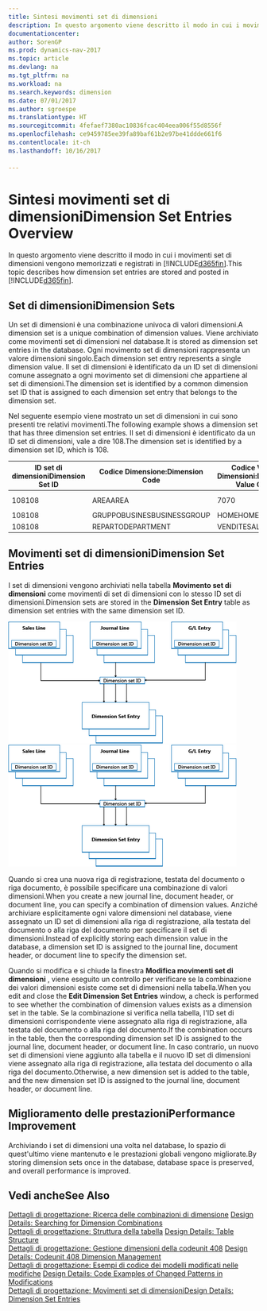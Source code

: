 ```yaml
---
title: Sintesi movimenti set di dimensioni
description: In questo argomento viene descritto il modo in cui i movimenti set di dimensioni vengono memorizzati e registrati in [!INCLUDE[d365fin](includes/d365fin_md.md)].
documentationcenter: 
author: SorenGP
ms.prod: dynamics-nav-2017
ms.topic: article
ms.devlang: na
ms.tgt_pltfrm: na
ms.workload: na
ms.search.keywords: dimension
ms.date: 07/01/2017
ms.author: sgroespe
ms.translationtype: HT
ms.sourcegitcommit: 4fefaef7380ac10836fcac404eea006f55d8556f
ms.openlocfilehash: ce9459785ee39fa89baf61b2e97be41ddde661f6
ms.contentlocale: it-ch
ms.lasthandoff: 10/16/2017

---
```

# <a name="dimension-set-entries-overview"></a><span data-ttu-id="b1975-103">Sintesi movimenti set di dimensioni</span><span class="sxs-lookup"><span data-stu-id="b1975-103">Dimension Set Entries Overview</span></span>
<span data-ttu-id="b1975-104">In questo argomento viene descritto il modo in cui i movimenti set di dimensioni vengono memorizzati e registrati in [!INCLUDE[d365fin](includes/d365fin_md.md)].</span><span class="sxs-lookup"><span data-stu-id="b1975-104">This topic describes how dimension set entries are stored and posted in [!INCLUDE[d365fin](includes/d365fin_md.md)].</span></span>  
  
## <a name="dimension-sets"></a><span data-ttu-id="b1975-105">Set di dimensioni</span><span class="sxs-lookup"><span data-stu-id="b1975-105">Dimension Sets</span></span>  
<span data-ttu-id="b1975-106">Un set di dimensioni è una combinazione univoca di valori dimensioni.</span><span class="sxs-lookup"><span data-stu-id="b1975-106">A dimension set is a unique combination of dimension values.</span></span> <span data-ttu-id="b1975-107">Viene archiviato come movimenti set di dimensioni nel database.</span><span class="sxs-lookup"><span data-stu-id="b1975-107">It is stored as dimension set entries in the database.</span></span> <span data-ttu-id="b1975-108">Ogni movimento set di dimensioni rappresenta un valore dimensioni singolo.</span><span class="sxs-lookup"><span data-stu-id="b1975-108">Each dimension set entry represents a single dimension value.</span></span> <span data-ttu-id="b1975-109">Il set di dimensioni è identificato da un ID set di dimensioni comune assegnato a ogni movimento set di dimensioni che appartiene al set di dimensioni.</span><span class="sxs-lookup"><span data-stu-id="b1975-109">The dimension set is identified by a common dimension set ID that is assigned to each dimension set entry that belongs to the dimension set.</span></span>  
  
<span data-ttu-id="b1975-110">Nel seguente esempio viene mostrato un set di dimensioni in cui sono presenti tre relativi movimenti.</span><span class="sxs-lookup"><span data-stu-id="b1975-110">The following example shows a dimension set that has three dimension set entries.</span></span> <span data-ttu-id="b1975-111">Il set di dimensioni è identificato da un ID set di dimensioni, vale a dire 108.</span><span class="sxs-lookup"><span data-stu-id="b1975-111">The dimension set is identified by a dimension set ID, which is 108.</span></span>  
  
|<span data-ttu-id="b1975-112">ID set di dimensioni</span><span class="sxs-lookup"><span data-stu-id="b1975-112">Dimension Set ID</span></span>|<span data-ttu-id="b1975-113">Codice Dimensione:</span><span class="sxs-lookup"><span data-stu-id="b1975-113">Dimension Code</span></span>|<span data-ttu-id="b1975-114">Codice Valore Dimensioni:</span><span class="sxs-lookup"><span data-stu-id="b1975-114">Dimension Value Code</span></span>|<span data-ttu-id="b1975-115">Nome valore dimensioni</span><span class="sxs-lookup"><span data-stu-id="b1975-115">Dimension Value Name</span></span>|  
|----------------------|--------------------|--------------------------|--------------------------|  
|<span data-ttu-id="b1975-116">108</span><span class="sxs-lookup"><span data-stu-id="b1975-116">108</span></span>|<span data-ttu-id="b1975-117">AREA</span><span class="sxs-lookup"><span data-stu-id="b1975-117">AREA</span></span>|<span data-ttu-id="b1975-118">70</span><span class="sxs-lookup"><span data-stu-id="b1975-118">70</span></span>|<span data-ttu-id="b1975-119">Nord America</span><span class="sxs-lookup"><span data-stu-id="b1975-119">America North</span></span>|  
|<span data-ttu-id="b1975-120">108</span><span class="sxs-lookup"><span data-stu-id="b1975-120">108</span></span>|<span data-ttu-id="b1975-121">GRUPPOBUSINES</span><span class="sxs-lookup"><span data-stu-id="b1975-121">BUSINESSGROUP</span></span>|<span data-ttu-id="b1975-122">HOME</span><span class="sxs-lookup"><span data-stu-id="b1975-122">HOME</span></span>|<span data-ttu-id="b1975-123">Home</span><span class="sxs-lookup"><span data-stu-id="b1975-123">Home</span></span>|  
|<span data-ttu-id="b1975-124">108</span><span class="sxs-lookup"><span data-stu-id="b1975-124">108</span></span>|<span data-ttu-id="b1975-125">REPARTO</span><span class="sxs-lookup"><span data-stu-id="b1975-125">DEPARTMENT</span></span>|<span data-ttu-id="b1975-126">VENDITE</span><span class="sxs-lookup"><span data-stu-id="b1975-126">SALES</span></span>|<span data-ttu-id="b1975-127">Vendite</span><span class="sxs-lookup"><span data-stu-id="b1975-127">Sales</span></span>|  
  
## <a name="dimension-set-entries"></a><span data-ttu-id="b1975-128">Movimenti set di dimensioni</span><span class="sxs-lookup"><span data-stu-id="b1975-128">Dimension Set Entries</span></span>  
<span data-ttu-id="b1975-129">I set di dimensioni vengono archiviati nella tabella **Movimento set di dimensioni** come movimenti di set di dimensioni con lo stesso ID set di dimensioni.</span><span class="sxs-lookup"><span data-stu-id="b1975-129">Dimension sets are stored in the **Dimension Set Entry** table as dimension set entries with the same dimension set ID.</span></span>  
  
<span data-ttu-id="b1975-130">![Sintesi movimento dimensione](media/dimensionentrynav7.png "DimensionEntryNAV7")</span><span class="sxs-lookup"><span data-stu-id="b1975-130">![Dimension Entry overview](media/dimensionentrynav7.png "DimensionEntryNAV7")</span></span>  
  
<span data-ttu-id="b1975-131">Quando si crea una nuova riga di registrazione, testata del documento o riga documento, è possibile specificare una combinazione di valori dimensioni.</span><span class="sxs-lookup"><span data-stu-id="b1975-131">When you create a new journal line, document header, or document line, you can specify a combination of dimension values.</span></span> <span data-ttu-id="b1975-132">Anziché archiviare esplicitamente ogni valore dimensioni nel database, viene assegnato un ID set di dimensioni alla riga di registrazione, alla testata del documento o alla riga del documento per specificare il set di dimensioni.</span><span class="sxs-lookup"><span data-stu-id="b1975-132">Instead of explicitly storing each dimension value in the database, a dimension set ID is assigned to the journal line, document header, or document line to specify the dimension set.</span></span>  
  
<span data-ttu-id="b1975-133">Quando si modifica e si chiude la finestra **Modifica movimenti set di dimensioni** , viene eseguito un controllo per verificare se la combinazione dei valori dimensioni esiste come set di dimensioni nella tabella.</span><span class="sxs-lookup"><span data-stu-id="b1975-133">When you edit and close the **Edit Dimension Set Entries** window, a check is performed to see whether the combination of dimension values exists as a dimension set in the table.</span></span> <span data-ttu-id="b1975-134">Se la combinazione si verifica nella tabella, l'ID set di dimensioni corrispondente viene assegnato alla riga di registrazione, alla testata del documento o alla riga del documento.</span><span class="sxs-lookup"><span data-stu-id="b1975-134">If the combination occurs in the table, then the corresponding dimension set ID is assigned to the journal line, document header, or document line.</span></span> <span data-ttu-id="b1975-135">In caso contrario, un nuovo set di dimensioni viene aggiunto alla tabella e il nuovo ID set di dimensioni viene assegnato alla riga di registrazione, alla testata del documento o alla riga del documento.</span><span class="sxs-lookup"><span data-stu-id="b1975-135">Otherwise, a new dimension set is added to the table, and the new dimension set ID is assigned to the journal line, document header, or document line.</span></span>  
  
## <a name="performance-improvement"></a><span data-ttu-id="b1975-136">Miglioramento delle prestazioni</span><span class="sxs-lookup"><span data-stu-id="b1975-136">Performance Improvement</span></span>  
<span data-ttu-id="b1975-137">Archiviando i set di dimensioni una volta nel database, lo spazio di quest'ultimo viene mantenuto e le prestazioni globali vengono migliorate.</span><span class="sxs-lookup"><span data-stu-id="b1975-137">By storing dimension sets once in the database, database space is preserved, and overall performance is improved.</span></span>  
  
## <a name="see-also"></a><span data-ttu-id="b1975-138">Vedi anche</span><span class="sxs-lookup"><span data-stu-id="b1975-138">See Also</span></span>  
<span data-ttu-id="b1975-139">[Dettagli di progettazione: Ricerca delle combinazioni di dimensione](design-details-searching-for-dimension-combinations.md) </span><span class="sxs-lookup"><span data-stu-id="b1975-139">[Design Details: Searching for Dimension Combinations](design-details-searching-for-dimension-combinations.md) </span></span>  
<span data-ttu-id="b1975-140">[Dettagli di progettazione: Struttura della tabella](design-details-table-structure.md) </span><span class="sxs-lookup"><span data-stu-id="b1975-140">[Design Details: Table Structure](design-details-table-structure.md) </span></span>  
<span data-ttu-id="b1975-141">[Dettagli di progettazione: Gestione dimensioni della codeunit 408](design-details-codeunit-408-dimension-management.md) </span><span class="sxs-lookup"><span data-stu-id="b1975-141">[Design Details: Codeunit 408 Dimension Management](design-details-codeunit-408-dimension-management.md) </span></span>  
<span data-ttu-id="b1975-142">[Dettagli di progettazione: Esempi di codice dei modelli modificati nelle modifiche](design-details-code-examples-of-changed-patterns-in-modifications.md) </span><span class="sxs-lookup"><span data-stu-id="b1975-142">[Design Details: Code Examples of Changed Patterns in Modifications](design-details-code-examples-of-changed-patterns-in-modifications.md) </span></span>  
[<span data-ttu-id="b1975-143">Dettagli di progettazione: Movimenti set di dimensioni</span><span class="sxs-lookup"><span data-stu-id="b1975-143">Design Details: Dimension Set Entries</span></span>](design-details-dimension-set-entries.md)   

